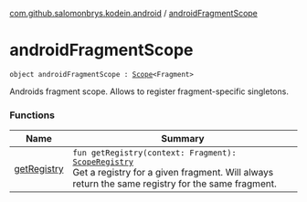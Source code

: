 [com.github.salomonbrys.kodein.android](../index.md) / [androidFragmentScope](.)

# androidFragmentScope

`object androidFragmentScope : `[`Scope`](../../com.github.salomonbrys.kodein/-scope/index.md)`<Fragment>`

Androids fragment scope. Allows to register fragment-specific singletons.

### Functions

| Name | Summary |
|---|---|
| [getRegistry](get-registry.md) | `fun getRegistry(context: Fragment): `[`ScopeRegistry`](../../com.github.salomonbrys.kodein/-scope-registry/index.md)<br>Get a registry for a given fragment. Will always return the same registry for the same fragment. |
